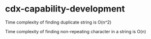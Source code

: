 # cdx-capability-development

Time complexity of finding duplicate string is O(n^2)

Time complexity of finding non-repeating character in a string is O(n)
